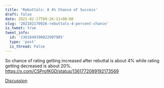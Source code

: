 ```yaml
---
title: 'Rebuttals: A 4% Chance of Success'
draft: false
date: 2021-02-17T09:26:11+00:00
slug: '202102170926-rebuttals-4-percent-chance'
is_tweet: true
tweet_info:
  id: '1361849390822907905'
  type: 'post'
  is_thread: False
---
```




So chance of rating getting increased after rebuttal is about 4% while rating getting decreased is about 20%. <https://x.com/CSProfKGD/status/1361772089192173569>

[Discussion](https://x.com/sytelus/status/1361849390822907905)
